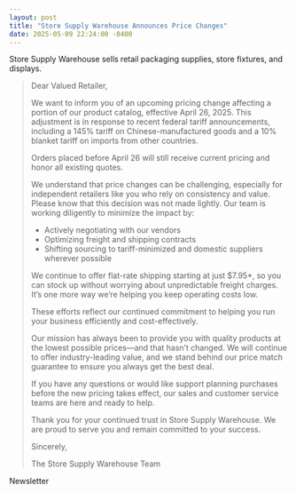 ```yaml
---
layout: post
title: "Store Supply Warehouse Announces Price Changes"
date: 2025-05-09 22:24:00 -0400
---
```


Store Supply Warehouse sells retail packaging supplies, store fixtures, and displays.

>Dear Valued Retailer,
>
>We want to inform you of an upcoming pricing change affecting a portion of our product catalog, effective April 26, 2025. This adjustment is in response to recent federal tariff announcements, including a 145% tariff on Chinese-manufactured goods and a 10% blanket tariff on imports from other countries.
>
>Orders placed before April 26 will still receive current pricing and honor all existing quotes.
>
>We understand that price changes can be challenging, especially for independent retailers like you who rely on consistency and value. Please know that this decision was not made lightly. Our team is working diligently to minimize the impact by:
>- Actively negotiating with our vendors
>- Optimizing freight and shipping contracts
>- Shifting sourcing to tariff-minimized and domestic suppliers wherever possible
>
>We continue to offer flat-rate shipping starting at just $7.95*, so you can stock up without worrying about unpredictable freight charges. It’s one more way we’re helping you keep operating costs low.
>
>These efforts reflect our continued commitment to helping you run your business efficiently and cost-effectively.
>
>Our mission has always been to provide you with quality products at the lowest possible prices—and that hasn’t changed. We will continue to offer industry-leading value, and we stand behind our price match guarantee to ensure you always get the best deal.
>
>If you have any questions or would like support planning purchases before the new pricing takes effect, our sales and customer service teams are here and ready to help.
>
>Thank you for your continued trust in Store Supply Warehouse. We are proud to serve you and remain committed to your success.
>
>Sincerely,
>
>The Store Supply Warehouse Team

Newsletter
